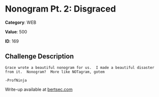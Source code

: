 # Nonogram Pt. 2: Disgraced
**Category**: WEB

**Value**: 500

**ID**: 169

## Challenge Description
```
Grace wrote a beautiful nonogram for us.  I made a beautiful disaster from it.  Nonogram?  More like NOTagram, gotem

-ProfNinja
```

Write-up available at [bertsec.com](https://bertsec.com)
